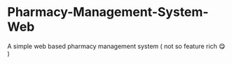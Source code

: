 # Pharmacy-Management-System-Web
A simple web based pharmacy management system ( not so feature rich 😋 )

